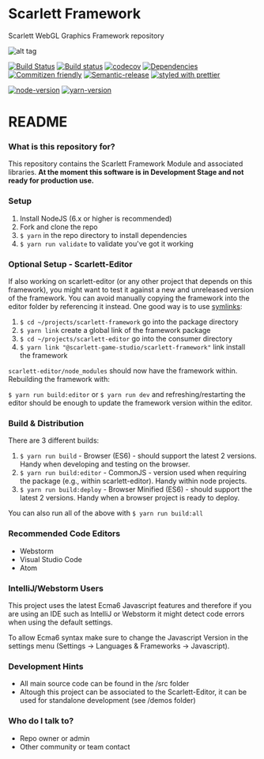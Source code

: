 # Scarlett Framework
Scarlett WebGL Graphics Framework repository

![alt tag](http://scarlett.anlagehub.com/public/images/framework-banner.png)

[![Build Status][build-badge]][build]
[![Build status][win-build-badge]][win-build]
[![codecov][codecov-badge]][codecov]
[![Dependencies][dependencyci-badge]][dependencyci]
[![Commitizen friendly][commitizen-badge]][commitizen]
[![Semantic-release][semantic-release-badge]][semantic-release]
[![styled with prettier][prettier-badge]][prettier]

[![node-version][node-version-badge]][node]
[![yarn-version][yarn-version-badge]][yarn]
<!--[![Apache-2.0][license-badge]][LICENSE]-->

# README #

### What is this repository for? ###

This repository contains the Scarlett Framework Module and associated libraries. **At the moment this software is in Development Stage and not ready for production use.**

### Setup ###

1. Install NodeJS (6.x or higher is recommended)
2. Fork and clone the repo
3. `$ yarn` in the repo directory to install dependencies
4. `$ yarn run validate` to validate you've got it working

### Optional Setup - Scarlett-Editor ###

If also working on scarlett-editor (or any other project that depends on this framework), you might want to test it against a new and unreleased version of the framework. You can avoid manually copying the framework into the editor folder by referencing it instead. One good way is to use [symlinks](https://yarnpkg.com/lang/en/docs/cli/link/):
1. `$ cd ~/projects/scarlett-framework` go into the package directory
2. `$ yarn link` create a global link of the framework package
3. `$ cd ~/projects/scarlett-editor` go into the consumer directory
4. `$ yarn link "@scarlett-game-studio/scarlett-framework"` link install the framework

`scarlett-editor/node_modules` should now have the framework within. Rebuilding the framework with:

`$ yarn run build:editor` or `$ yarn run dev` and refreshing/restarting the editor should be enough to update the framework version within the editor.

### Build & Distribution ###

There are 3 different builds:
1. `$ yarn run build` - Browser (ES6) - should support the latest 2 versions. Handy when developing and testing on the browser.
2. `$ yarn run build:editor` - CommonJS - version used when requiring the package (e.g., within scarlett-editor). Handy within node projects.
3. `$ yarn run build:deploy` - Browser Minified (ES6) - should support the latest 2 versions. Handy when a browser project is ready to deploy.

You can also run all of the above with `$ yarn run build:all`

### Recommended Code Editors ###

* Webstorm
* Visual Studio Code
* Atom

### IntelliJ/Webstorm Users ###

This project uses the latest Ecma6 Javascript features and therefore if you are using an IDE such as IntelliJ or Webstorm it might detect code errors when using the default settings.

To allow Ecma6 syntax make sure to change the Javascript Version in the settings menu (Settings -> Languages & Frameworks -> Javascript).

### Development Hints ###

* All main source code can be found in the /src folder
* Altough this project can be associated to the Scarlett-Editor, it can be used for standalone development (see /demos folder)

### Who do I talk to? ###

* Repo owner or admin
* Other community or team contact

[package]: https://www.npmjs.com/org/scarlett-game-studio...........
[build-badge]: https://travis-ci.org/scarlettgamestudio/scarlett-framework.svg?branch=master
[build]: https://travis-ci.org/scarlettgamestudio/scarlett-framework
[win-build-badge]: https://ci.appveyor.com/api/projects/status/fusdtafmhfbmv7kd/branch/master?svg=true
[win-build]: https://ci.appveyor.com/project/Apidcloud/scarlett-framework/branch/master
[commitizen-badge]: https://img.shields.io/badge/commitizen-friendly-brightgreen.svg
[commitizen]: http://commitizen.github.io/cz-cli/
[codecov-badge]: https://codecov.io/gh/scarlettgamestudio/scarlett-framework/branch/master/graph/badge.svg
[codecov]: https://codecov.io/gh/scarlettgamestudio/scarlett-framework
[yarn-version-badge]: https://img.shields.io/badge/yarn-v1.0.2-blue.svg
[yarn]: https://yarnpkg.com/
[node]: https://nodejs.org
[node-version-badge]: https://img.shields.io/badge/node-%3E%3D%206.0-orange.svg
[license-badge]: https://img.shields.io/npm/l/scarlett-framework.svg
[LICENSE]: https://github.com/scarlettgamestudio/scarlett-framework/blob/master/LICENSE.md
[dependencyci-badge]: https://dependencyci.com/github/scarlettgamestudio/scarlett-framework/badge
[dependencyci]: https://dependencyci.com/github/scarlettgamestudio/scarlett-framework
[semantic-release-badge]: https://img.shields.io/badge/%20%20%F0%9F%93%A6%F0%9F%9A%80-semantic--release-e10079.svg
[semantic-release]: https://github.com/semantic-release/semantic-release
[prettier-badge]: https://img.shields.io/badge/styled_with-prettier-ff69b4.svg
[prettier]: https://github.com/prettier/prettier

